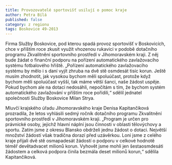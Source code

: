 ```yaml
---
title: Provozovatelé sportovišť usilují o pomoc kraje
author: Petra Bílá
published: false
category: z regionu
tags: Boskovice 49-2013
---
```


Firma Služby Boskovice, pod kterou spadá provoz sportovišť v Boskovicích, chce v příštím roce zkusit využít vhozenou rukavici v podobě dotačního programu Zkvalitnění sportovního prostředí v Jihomoravském kraji. Z něj bude žádat o finanční podporu na pořízení automatického zavlažovacího systému fotbalového hřiště. „Pořízení automatického zavlažovacího systému by mělo i s daní vyjít zhruba na dvě stě osmdesát tisíc korun. Ještě musím zhodnotit, jak vysokou bychom měli spoluúčast, protože když bychom měli spoluúčast vyšší, tak máme větší šanci, naše žádost uspěje. Pokud bychom ale na dotaci nedosáhli, nepočítám s tím, že bychom systém automatického zavlažování v příštím roce pořídili,“ sdělil jednatel společnosti Služby Boskovice Milan Strya.

Mluvčí krajského úřadu Jihomoravského kraje Denisa Kapitančiková prozradila, že letos vyhlásili sedmý ročník dotačního programu Zkvalitnění sportovního prostředí v Jihomoravském kraji. „Program je určen pro právnické osoby, jejichž hlavní náplní jsou činnosti v oblasti tělovýchovy a sportu. Zatím jsme z okresu Blansko obdrželi jednu žádost o dotaci. Největší množství žádostí však tradična dorazí před uzávěrkou. Loni jsme z celého kraje přijali dvě stě osmapadesát žádostí o podporu v celkové hodnotě téměř devětadvacet milionů korun. Vyhovět jsme mohli jen šestaosmdesáti žádostem a celková podpora činila bezmála deset milionů korun,“ sdělila Kapitančiková.